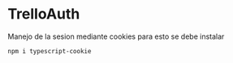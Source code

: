 # TrelloAuth

Manejo de la sesion mediante cookies para esto se debe instalar

```bash
npm i typescript-cookie
```

